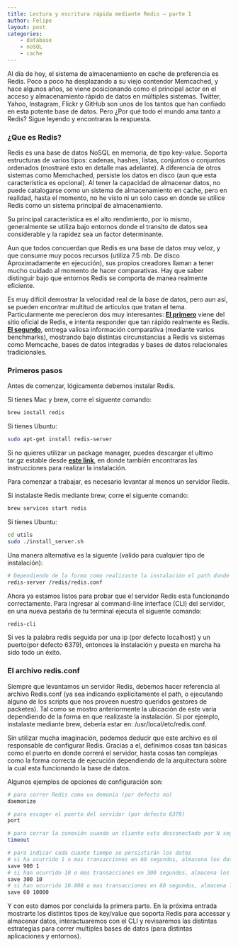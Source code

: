 ```yaml
---
title: Lectura y escritura rápida mediante Redis – parte 1
author: Felipe
layout: post
categories:
    - database
    - noSQL
    - cache
---
```


Al día de hoy, el sistema de almacenamiento en cache de preferencia es Redis. Poco a poco ha desplazando a su viejo contendor Memcached, y hace algunos años, se viene posicionando como el principal actor en el acceso y almacenamiento rápido de datos en múltiples sistemas. Twitter, Yahoo, Instagram, Flickr y GitHub son unos de los tantos que han confiado en esta potente base de datos. Pero ¿Por qué todo el mundo ama tanto a Redis? Sigue leyendo y encontraras la respuesta.

### ¿Que es Redis? ###

Redis es una base de datos NoSQL en memoria, de tipo key-value. Soporta estructuras de varios tipos: cadenas, hashes, listas, conjuntos o conjuntos ordenados (mostraré esto en detalle mas adelante). A diferencia de otros sistemas como Memchached, persiste los datos en disco (aun que esta característica es opcional). Al tener la capacidad de almacenar datos, no puede catalogarse como un sistema de almacenamiento en cache, pero en realidad, hasta el momento, no he visto ni un solo caso en donde se utilice Redis como un sistema principal de almacenamiento.

Su principal característica es el alto rendimiento, por lo mismo, generalmente se utiliza bajo entornos donde el transito de datos sea considerable y la rapidez sea un factor determinante.

Aun que todos concuerdan que Redis es una base de datos muy veloz, y que consume muy pocos recursos (utiliza  7.5 mb. De disco Aproximadamente en ejecución), sus propios creadores llaman a tener mucho cuidado al momento de hacer comparativas. Hay que saber distinguir bajo que entornos Redis se comporta de manea realmente eficiente.

Es muy difícil demostrar la velocidad real de la base de datos, pero aun así, se pueden encontrar multitud de artículos que tratan el tema. Particularmente me perecieron dos muy interesantes: **[El primero](http://redis.io/topics/benchmarks)** viene del sitio oficial de Redis, e intenta responder que tan rápido realmente es Redis. **[El segundo](http://ruturaj.net/redis-memcached-tokyo-tyrant-and-mysql-comparision/)**, entrega valiosa información comparativa (mediante varios benchmarks), mostrando bajo distintas circunstancias a Redis vs sistemas como Memcache, bases de datos integradas y bases de datos relacionales tradicionales.

### Primeros pasos ###

Antes de comenzar, lógicamente debemos instalar Redis.

Si tienes Mac y brew, corre el siguente comando:

```bash
brew install redis
```

Si tienes Ubuntu:

```bash
sudo apt-get install redis-server
```

Si no quieres utilizar un package manager, puedes descargar el ultimo tar.gz estable desde **[este link](http://redis.io/topics/quickstart)**, en donde también encontraras las instrucciones para realizar la instalación.

Para comenzar a trabajar, es necesario levantar al menos un servidor Redis.

Si instalaste Redis mediante brew, corre el siguente comando:

```bash
brew services start redis
```

Si tienes Ubuntu:

```bash
cd utils
sudo ./install_server.sh

```

Una manera alternativa es la siguente (valido para cualquier tipo de instalación):

```bash
# Dependiendo de la forma como realizaste la instalación el path donde se ubica el archivo redis.conf puede variar
redis-server /redis/redis.conf
```

Ahora ya estamos listos para probar que el servidor Redis esta funcionando correctamente. Para ingresar al command-line interface (CLI) del servidor, en una nueva pestaña de tu terminal ejecuta el siguente comando:

```bash
redis-cli
```

Si ves la palabra redis seguida por una ip (por defecto localhost) y un puerto(por defecto 6379), entonces la instalación y puesta en marcha ha sido todo un éxito.

### El archivo redis.conf ###

Siempre que levantamos un servidor Redis, debemos hacer referencia al archivo Redis.conf (ya sea indicando explícitamente el path, o ejecutando alguno de los scripts que nos proveen nuestro queridos gestores de packetes). Tal como se mostro anteriormente la ubicación de este varia dependiendo de la forma en que realizaste la instalación. Si por ejemplo, instalaste mediante brew, debería estar en: /usr/local/etc/redis.conf.

Sin utilizar mucha imaginación, podemos deducir que este archivo es el responsable de configurar Redis. Gracias a el, definimos cosas tan básicas como el puerto en donde correrá el servidor, hasta cosas tan complejas como la forma correcta de ejecución dependiendo de la arquitectura sobre la cual esta funcionando la base de datos.

Algunos ejemplos de opciones de configuración son:

```bash
# para correr Redis como un demonio (por defecto no)
daemonize

# para escoger el puerto del servidor (por defecto 6379)
port

# para cerrar la conexión cuando un cliente esta desconectado por N segundos (por defecto 0)
timeout

# para indicar cada cuanto tiempo se persistirán los datos
# si ha ocurrido 1 o mas transacciones en 60 segundos, almacena los datos
save 900 1
# si han ocurrido 10 o mas transacciones en 300 segundos, almacena los datos
save 300 10
# si han ocurrido 10.000 o mas transacciones en 60 segundos, almacena los datos
save 60 10000
```


Y con esto damos por concluida la primera parte. En la próxima entrada mostrarte los distintos tipos de key/value que soporta Redis para accessar y almacenar datos, interactuaremos con el CLI y revisaremos las distintas estrategias para correr multiples bases de datos (para distintas aplicaciones y entornos).
